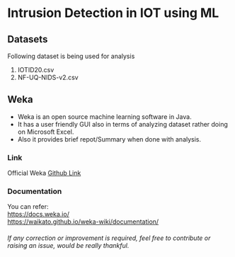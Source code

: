 # Intrusion Detection in IOT using ML

## Datasets 
Following dataset is being used for analysis

1. IOTID20.csv
2. NF-UQ-NIDS-v2.csv

## Weka
- Weka is an open source machine learning software in Java. 
- It has a user friendly GUI also in terms of analyzing dataset rather doing on Microsoft Excel. 
- Also it provides brief repot/Summary when done with analysis. 

### Link
Official Weka [Github Link](https://github.com/bnjmn/weka)

### Documentation
You can refer:\
https://docs.weka.io/ \
https://waikato.github.io/weka-wiki/documentation/




###### If any correction or improvement is required, feel free to contribute or raising an issue, would be really thankful.
